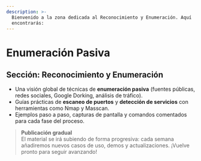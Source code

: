 ```yaml
---
description: >-
  Bienvenido a la zona dedicada al Reconocimiento y Enumeración. Aquí
  encontrarás:
---
```


# Enumeración Pasiva

## Sección: Reconocimiento y Enumeración

* Una visión global de técnicas de **enumeración pasiva** (fuentes públicas, redes sociales, Google Dorking, análisis de tráfico).
* Guías prácticas de **escaneo de puertos** y **detección de servicios** con herramientas como Nmap y Masscan.
* Ejemplos paso a paso, capturas de pantalla y comandos comentados para cada fase del proceso.

> **Publicación gradual**\
> El material se irá subiendo de forma progresiva: cada semana añadiremos nuevos casos de uso, demos y actualizaciones. ¡Vuelve pronto para seguir avanzando!
